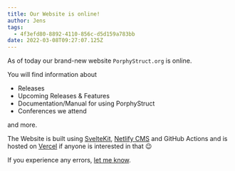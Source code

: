 ```yaml
---
title: Our Website is online!
author: Jens
tags:
  - 4f3efd80-8892-4110-856c-d5d159a783bb
date: 2022-03-08T09:27:07.125Z
---
```

As of today our brand-new website `PorphyStruct.org` is online.

You will find information about 

* Releases
* Upcoming Releases & Features
* Documentation/Manual for using PorphyStruct
* Conferences we attend

and more.

The Website is built using [SvelteKit](https://kit.svelte.dev), [Netlify CMS](https://www.netlifycms.org/) and GitHub Actions and is hosted on [Vercel](https://vercel.com/) if anyone is interested in that 😉 

If you experience any errors, [let me know](https://github.com/JensKrumsieck/porphystruct.org).